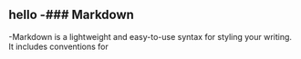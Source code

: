 hello
-### Markdown
-
-Markdown is a lightweight and easy-to-use syntax for styling your writing. It includes conventions for
